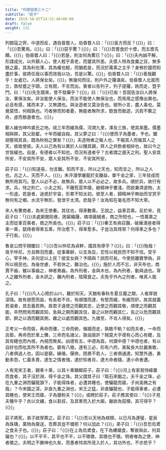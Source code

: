 ```yaml
---
title: "列禦寇第三十二"
subtitle: "莊子"
date: 2019-10-07T14:52:46+08:00
draft: false
weight: 132
---
```




列御寇之齊，中道而反，遇伯昏瞀人。伯昏瞀人曰：「{{<span secondary>}}奚方而反？{{</span>}}」曰：「{{<span secondary>}}吾驚焉。{{</span>}}」曰：「{{<span secondary>}}惡乎驚？{{</span>}}」曰：「{{<span secondary>}}吾嘗食於十漿，而五漿先饋。{{</span>}}」伯昏瞀人曰：「{{<span secondary>}}若是，則汝何為驚已？{{</span>}}」曰：「{{<span secondary>}}夫內誠不解，形諜成光，以外鎮人心，使人輕乎貴老，而齏其所患。夫漿人特為食羹之貨，無多餘之贏，其為利也薄，其為權也輕，而猶若是，而況於萬乘之主乎？身勞於國而知盡於事，彼將任我以事而效我以功，吾是以驚。{{</span>}}」伯昏瞀人曰：「{{<span secondary>}}善哉觀乎！女處已，人將保女矣。{{</span>}}」無幾何而往，則戶外之屨滿矣。伯昏瞀人北面而立，敦杖蹙之乎頤，立有間，不言而出。賓者以告列子，列子提屨，跣而走，暨乎門，曰：「{{<span secondary>}}先生既來，曾不發藥乎？{{</span>}}」曰：「{{<span secondary>}}已矣！吾固告汝曰人將保汝，果保汝矣。非汝能使人保汝，而汝不能使人無保汝也，而焉用之感豫出異也。必且有感，搖而本才，又無謂也。與汝遊者又莫汝告也。彼所小言，盡人毒也。莫覺莫悟，何相孰也。巧者勞而知者憂，無能者無所求，飽食而敖遊，汎若不繫之舟，虛而敖遨者也。{{</span>}}」



鄭人緩也呻吟裘氏之地。祗三年而緩為儒，河潤九里，澤及三族，使其弟墨。儒墨相與辯，其父助翟。十年而緩自殺。其父夢之曰：「{{<span secondary>}}使而子為墨者，予也，闔胡嘗視其良，既為秋柏之實矣？{{</span>}}」夫造物者之報人也，不報其人而報其人之天，彼故使彼。夫人以己為有以異於人以賤其親，齊人之井飲者相捽也，故曰今之世皆緩也。自是，有德者以不知也，而況有道者乎？古者謂之遁天之刑。聖人安其所安，不安其所不安，眾人安其所不安，不安其所安。



莊子曰：「{{<span secondary>}}知道易，勿言難。知而不言，所以之天也，知而言之，所以之人也。古之人，天而不人。{{</span>}}」朱泙漫學屠龍於支離益，單千金之家，三年技成而無所用其巧。聖人以必不必，故無兵，眾人以不必必之，故多兵。順於兵，故行有求。兵，恃之則亡。小夫之知，不離苞苴竿牘，敝精神乎蹇淺，而欲兼濟道物，太一形虛。若是者，迷惑於宇宙，形累不知太初。彼至人者，歸精神乎無始而甘冥乎無何有之鄉。水流乎無形，發泄乎太清。悲哉乎！汝為知在毫毛而不知大寧。



宋人有曹商者，為宋王使秦。其往也，得車數乘。王說之，益車百乘。反於宋，見莊子曰：「{{<span secondary>}}夫處窮閭阨巷，困窘織屨，槁項黃馘者，商之所短也，一悟萬乘之主而從車百乘者，商之所長也。{{</span>}}」莊子曰：「{{<span secondary>}}秦王有病召醫，破癕潰痤者得車一乘，舐痔者得車五乘，所治愈下，得車愈多。子豈治其痔邪？何得車之多也？子行矣。{{</span>}}」



魯哀公問乎顏闔曰：「{{<span secondary>}}吾以仲尼為貞幹，國其有瘳乎？{{</span>}}」曰：「{{<span secondary>}}殆哉！圾乎仲尼。方且飾羽而畫，從事華辭，以支為旨，忍性以視民而不知不信。受乎心，宰乎神，夫何足以上民？彼宜女與？予頤與？誤而可矣。今使民離實學偽，非所以視民也。為後世慮，不若休之，難治也。{{</span>}}」施於人而不忘，非天布也，商賈不齒，雖以事齒之，神者弗齒。為外刑者，金與木也，為內刑者，動與過也。宵人之離外刑者，金木訊之，離內刑者，陰陽食之。夫免乎外內之刑者，唯真人能之。



孔子曰：「{{<span secondary>}}凡人心險於山川，難於知天。天猶有春秋冬夏旦暮之期，人者厚貌深情。故有貌愿而益，有長若不肖，有順懁而達，有堅而縵，有緩而釬。故其就義若渴者，其去義若熱。故君子遠使之而觀其忠，近使之而觀其敬，煩使之而觀其能，卒然問焉而觀其知，急與之期而觀其信，委之以財而觀其仁，告之以危而觀其節，醉之以酒而觀其側，雜之以處而觀其色。九徵至，不肖人得矣。{{</span>}}」



正考父一命而傴，再命而僂，三命而俯，循牆而走，孰敢不軌？如而夫者，一命而呂鉅，再命而於車上儛，三命而名諸父，孰協唐許？賊莫大乎德有心而心有睫，及其有睫也而內視，內視而敗矣。凶德有五，中德為首。何謂中德？中德也者，有以自好也而吡其所不為者也。窮有八極，達有三必，形有六府。美髯長大壯麗勇敢，八者俱過人也，因以是窮。緣循，偃佒，困畏不若人，三者俱通達。知慧外通，勇動多怨，仁義多責，達生之情者傀，達於知者肖，達大命者隨，達小命者遭。



人有見宋王者，錫車十乘，以其十乘驕穉莊子。莊子曰：「{{<span secondary>}}河上有家貧恃緯蕭而食者，其子沒於淵，得千金之珠。其父謂其子曰『取石來鍛之。夫千金之珠，必在九重之淵而驪龍頷下，子能得珠者，必遭其睡也，使驪龍而寤，子尚奚微之有哉』？今宋國之深，非直九重之淵也，宋王之猛，非直驪龍也，子能得車者，必遭其睡也，使宋王而寤，子為齏粉夫？{{</span>}}」或聘於莊子。莊子應其使曰：「{{<span secondary>}}子見夫犧牛乎？衣以文繡，食以芻叔，及其牽而入於大廟，雖欲為孤犢，其可得乎？{{</span>}}」



莊子將死，弟子欲厚葬之。莊子曰：「{{<span secondary>}}吾以天地為棺槨，以日月為連璧，星辰為珠璣，萬物為齎送，吾葬具豈不備邪？何以加此？{{</span>}}」弟子曰：「{{<span secondary>}}吾恐烏鳶之食夫子也。{{</span>}}」莊子曰：「{{<span secondary>}}在上為烏鳶食，在下為螻蟻食，奪彼與此，何其偏也？{{</span>}}」以不平平，其平也不平，以不徵徵，其徵也不徵。明者唯為之使，神者徵之。夫明之不勝神也久矣，而愚者恃其所見入於人，其功外也，不亦悲乎？